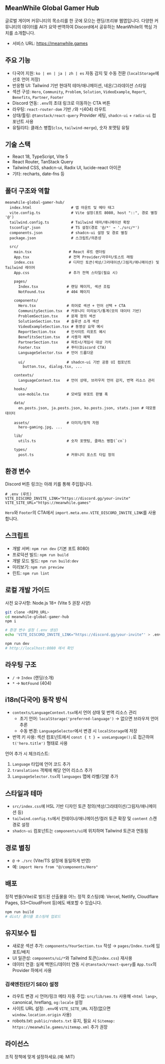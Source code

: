 ## MeanWhile Global Gamer Hub

글로벌 게이머 커뮤니티의 목소리를 한 곳에 모으는 랜딩/프리뷰 웹앱입니다. 다양한 커뮤니티의 데이터를 AI가 요약·번역하여 Discord에서 공유하는 MeanWhile의 핵심 가치를 소개합니다.

- 서비스 URL: https://meanwhile.games

## 주요 기능

- 다국어 지원: `ko | en | ja | zh | es` 자동 감지 및 수동 전환 (`localStorage`에 선호 언어 저장)
- 반응형 UI: Tailwind 기반 현대적 테마/애니메이션, 네온/그라데이션 스타일
- 섹션 구성: `Hero`, `Community`, `Problem`, `Solution`, `VideoExample`, `Report`, `Benefits`, `Partner`, `Footer`
- Discord 연동: `.env`의 초대 링크로 이동하는 CTA 버튼
- 라우팅: `react-router-dom` 기반 `/`와 `*`(404) 라우트
- 상태/툴링: `@tanstack/react-query` Provider 세팅, `shadcn-ui` + `radix-ui` 컴포넌트 사용
- 유틸리티: 클래스 병합(`clsx`, `tailwind-merge`), 숫자 포맷팅 유틸

## 기술 스택

- React 18, TypeScript, Vite 5
- React Router, TanStack Query
- Tailwind CSS, shadcn-ui, Radix UI, lucide-react 아이콘
- 기타: recharts, date-fns 등

## 폴더 구조와 역할

```text
meanwhile-global-gamer-hub/
  index.html                  # 앱 마운트 및 메타 태그
  vite.config.ts              # Vite 설정(포트 8080, host "::", 경로 별칭 '@')
  tailwind.config.ts          # Tailwind 테마/애니메이션 확장
  tsconfig*.json              # TS 설정(경로 '@/*' → './src/*')
  components.json             # shadcn-ui 설정 및 경로 별칭
  package.json                # 스크립트/의존성

  src/
    main.tsx                 # React 루트 렌더링
    App.tsx                  # 전역 Provider/라우터/토스트 래핑
    index.css                # 디자인 토큰(색상/그라데이션/그림자/애니메이션) 및 Tailwind 레이어
    App.css                  # 추가 전역 스타일(필요 시)

    pages/
      Index.tsx             # 랜딩 페이지, 섹션 조립
      NotFound.tsx          # 404 페이지

    components/
      Hero.tsx              # 히어로 섹션 + 언어 선택 + CTA
      CommunitySection.tsx  # 커뮤니티 미리보기/통계(모의 데이터 기반)
      ProblemSection.tsx    # 문제 정의 섹션
      SolutionSection.tsx   # 솔루션 소개 섹션
      VideoExampleSection.tsx # 동영상 요약 예시
      ReportSection.tsx     # 인사이트 리포트 예시
      BenefitsSection.tsx   # 사용자 혜택
      PartnerSection.tsx    # 파트너/게임사 대상 가치
      Footer.tsx            # 푸터(Discord CTA)
      LanguageSelector.tsx  # 언어 드롭다운

      ui/                   # shadcn-ui 기반 공용 UI 컴포넌트
        button.tsx, dialog.tsx, ...

    contexts/
      LanguageContext.tsx   # 언어 상태, 브라우저 언어 감지, 번역 리소스 관리

    hooks/
      use-mobile.tsx        # 모바일 뷰포트 판별 훅

    data/
      en.posts.json, ja.posts.json, ko.posts.json, stats.json # 데모용 데이터

    assets/                 # 이미지/정적 자원
      hero-gaming.jpg, ...

    lib/
      utils.ts              # 숫자 포맷팅, 클래스 병합(`cn`)

    types/
      post.ts               # 커뮤니티 포스트 타입 정의
```

## 환경 변수

Discord 버튼 링크는 아래 키를 통해 주입됩니다.

```env
# .env (루트)
VITE_DISCORD_INVITE_LINK="https://discord.gg/your-invite"
VITE_SITE_URL="https://meanwhile.games"
```

`Hero`와 `Footer`의 CTA에서 `import.meta.env.VITE_DISCORD_INVITE_LINK`를 사용합니다.

## 스크립트

- 개발 서버: `npm run dev` (기본 포트 8080)
- 프로덕션 빌드: `npm run build`
- 개발 모드 빌드: `npm run build:dev`
- 미리보기: `npm run preview`
- 린트: `npm run lint`

## 로컬 개발 가이드

사전 요구사항: Node.js 18+ (Vite 5 권장 사양)

```bash
git clone <REPO_URL>
cd meanwhile-global-gamer-hub
npm i

# 환경 변수 설정 (.env 생성)
echo 'VITE_DISCORD_INVITE_LINK="https://discord.gg/your-invite"' > .env

npm run dev
# http://localhost:8080 에서 확인
```

## 라우팅 구조

- `/` → `Index` (랜딩/소개)
- `*` → `NotFound` (404)

## i18n(다국어) 동작 방식

- `contexts/LanguageContext.tsx`에서 언어 상태 및 번역 리소스 관리
  - 초기 언어: `localStorage('preferred-language')` → 없으면 브라우저 언어 추론
  - 수동 변경: `LanguageSelector`에서 변경 시 `localStorage`에 저장
- 번역 키 사용: 섹션 컴포넌트에서 `const { t } = useLanguage();`로 접근하여 `t('hero.title')` 형태로 사용

언어 추가 시 체크리스트:

1) `Language` 타입에 언어 코드 추가
2) `translations` 객체에 해당 언어 리소스 추가
3) `LanguageSelector.tsx`의 `languages` 맵에 라벨/깃발 추가

## 스타일과 테마

- `src/index.css`에 HSL 기반 디자인 토큰 정의(색상/그라데이션/그림자/애니메이션 등)
- `tailwind.config.ts`에서 컨테이너/애니메이션/컬러 토큰 확장 및 `content` 스캔 경로 설정
- `shadcn-ui` 컴포넌트는 `components/ui`에 위치하며 Tailwind 토큰과 연동됨

## 경로 별칭

- `@` → `./src` (Vite/TS 설정에 동일하게 반영)
- 예: `import Hero from "@/components/Hero"`

## 배포

정적 번들(Vite)로 빌드된 산출물을 어느 정적 호스팅(예: Vercel, Netlify, Cloudflare Pages, S3+CloudFront 등)에도 배포할 수 있습니다.

```bash
npm run build
# dist/ 폴더를 호스팅에 업로드
```

## 유지보수 팁

- 새로운 섹션 추가: `components/YourSection.tsx` 작성 → `pages/Index.tsx`에 임포트/배치
- UI 일관성: `components/ui/*`와 Tailwind 토큰(`index.css`) 재사용
- 데이터 연결: 실제 백엔드/데이터 연동 시 `@tanstack/react-query`를 `App.tsx`의 Provider 하에서 사용

### 검색엔진(단기 SEO) 설정

- 라우트 변경 시 언어/링크 메타 자동 주입: `src/lib/seo.ts` 사용해 `<html lang>`, canonical, hreflang, `og:locale` 설정
- 사이트 URL 설정: `.env`에 `VITE_SITE_URL` 지정(없으면 `window.location.origin` 사용)
- robots.txt: `public/robots.txt` 유지, 필요 시 `Sitemap: https://meanwhile.games/sitemap.xml` 추가 권장

## 라이선스

조직 정책에 맞게 설정하세요.(예: MIT)
